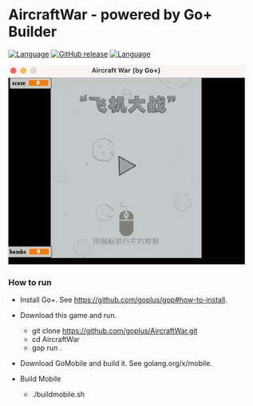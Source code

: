 AircraftWar - powered by Go+ Builder
=========

[![Language](https://img.shields.io/badge/language-Go+-blue.svg)](https://github.com/goplus/gop)
[![GitHub release](https://img.shields.io/github/v/tag/goplus/AircraftWar.svg?label=release)](https://github.com/goplus/AircraftWar/releases)
[![Language](https://img.shields.io/badge/game_engine-spx-green.svg)](https://github.com/goplus/spx)

![Screen Shot](assets/AircraftWar.png)

### How to run

- Install Go+. See https://github.com/goplus/gop#how-to-install.
- Download this game and run.
  * git clone https://github.com/goplus/AircraftWar.git
  * cd AircraftWar
  * gop run .

- Download GoMobile and build it. See golang.org/x/mobile.
- Build Mobile
  * ./buildmobile.sh

